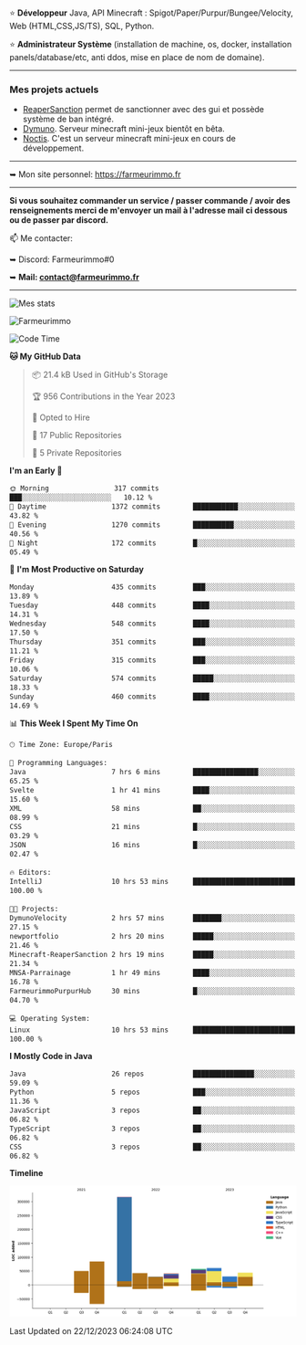 ⭐ **Développeur** Java, API Minecraft : Spigot/Paper/Purpur/Bungee/Velocity, Web (HTML,CSS,JS/TS), SQL, Python.

⭐ **Administrateur Système** (installation de machine, os, docker, installation panels/database/etc, anti ddos, mise en place de nom de domaine).

---

### Mes projets actuels
- [ReaperSanction](https://www.spigotmc.org/resources/reapersanction.89580/) permet de sanctionner avec des gui et possède système de ban intégré.
- [Dymuno](https://discord.gg/dymuno-community-986460742293282886). Serveur minecraft mini-jeux bientôt en bêta.
- [Noctis](https://discord.gg/ydRurvUJ8U). C'est un serveur minecraft mini-jeux en cours de développement.

---

➥ Mon site personnel: https://farmeurimmo.fr

---

**Si vous souhaitez commander un service / passer commande / avoir des renseignements merci de m'envoyer un mail à l'adresse mail ci dessous ou de passer par discord.**

📫 Me contacter:
 
   ➥ Discord: Farmeurimmo#0
   
   ➥ **Mail: contact@farmeurimmo.fr**

---

![Mes stats](https://github-readme-stats.farmeurimmo.fr/api?username=Farmeurimmo&count_private=true&show_icons=true&theme=radical)

<img src="https://komarev.com/ghpvc/?username=Farmeurimmo" alt="Farmeurimmo" />

<!--START_SECTION:waka-->
![Code Time](http://img.shields.io/badge/Code%20Time-1%2C058%20hrs%2040%20mins-blue)

**🐱 My GitHub Data** 

> 📦 21.4 kB Used in GitHub's Storage 
 > 
> 🏆 956 Contributions in the Year 2023
 > 
> 💼 Opted to Hire
 > 
> 📜 17 Public Repositories 
 > 
> 🔑 5 Private Repositories 
 > 
**I'm an Early 🐤** 

```text
🌞 Morning                317 commits         ███░░░░░░░░░░░░░░░░░░░░░░   10.12 % 
🌆 Daytime                1372 commits        ███████████░░░░░░░░░░░░░░   43.82 % 
🌃 Evening                1270 commits        ██████████░░░░░░░░░░░░░░░   40.56 % 
🌙 Night                  172 commits         █░░░░░░░░░░░░░░░░░░░░░░░░   05.49 % 
```
📅 **I'm Most Productive on Saturday** 

```text
Monday                   435 commits         ███░░░░░░░░░░░░░░░░░░░░░░   13.89 % 
Tuesday                  448 commits         ████░░░░░░░░░░░░░░░░░░░░░   14.31 % 
Wednesday                548 commits         ████░░░░░░░░░░░░░░░░░░░░░   17.50 % 
Thursday                 351 commits         ███░░░░░░░░░░░░░░░░░░░░░░   11.21 % 
Friday                   315 commits         ███░░░░░░░░░░░░░░░░░░░░░░   10.06 % 
Saturday                 574 commits         █████░░░░░░░░░░░░░░░░░░░░   18.33 % 
Sunday                   460 commits         ████░░░░░░░░░░░░░░░░░░░░░   14.69 % 
```


📊 **This Week I Spent My Time On** 

```text
🕑︎ Time Zone: Europe/Paris

💬 Programming Languages: 
Java                     7 hrs 6 mins        ████████████████░░░░░░░░░   65.25 % 
Svelte                   1 hr 41 mins        ████░░░░░░░░░░░░░░░░░░░░░   15.60 % 
XML                      58 mins             ██░░░░░░░░░░░░░░░░░░░░░░░   08.99 % 
CSS                      21 mins             █░░░░░░░░░░░░░░░░░░░░░░░░   03.29 % 
JSON                     16 mins             █░░░░░░░░░░░░░░░░░░░░░░░░   02.47 % 

🔥 Editors: 
IntelliJ                 10 hrs 53 mins      █████████████████████████   100.00 % 

🐱‍💻 Projects: 
DymunoVelocity           2 hrs 57 mins       ███████░░░░░░░░░░░░░░░░░░   27.15 % 
newportfolio             2 hrs 20 mins       █████░░░░░░░░░░░░░░░░░░░░   21.46 % 
Minecraft-ReaperSanction 2 hrs 19 mins       █████░░░░░░░░░░░░░░░░░░░░   21.34 % 
MNSA-Parrainage          1 hr 49 mins        ████░░░░░░░░░░░░░░░░░░░░░   16.78 % 
FarmeurimmoPurpurHub     30 mins             █░░░░░░░░░░░░░░░░░░░░░░░░   04.70 % 

💻 Operating System: 
Linux                    10 hrs 53 mins      █████████████████████████   100.00 % 
```

**I Mostly Code in Java** 

```text
Java                     26 repos            ███████████████░░░░░░░░░░   59.09 % 
Python                   5 repos             ███░░░░░░░░░░░░░░░░░░░░░░   11.36 % 
JavaScript               3 repos             ██░░░░░░░░░░░░░░░░░░░░░░░   06.82 % 
TypeScript               3 repos             ██░░░░░░░░░░░░░░░░░░░░░░░   06.82 % 
CSS                      3 repos             ██░░░░░░░░░░░░░░░░░░░░░░░   06.82 % 
```



**Timeline**

![Lines of Code chart](https://raw.githubusercontent.com/Farmeurimmo/Farmeurimmo/main/assets/bar_graph.png)


 Last Updated on 22/12/2023 06:24:08 UTC
<!--END_SECTION:waka-->
